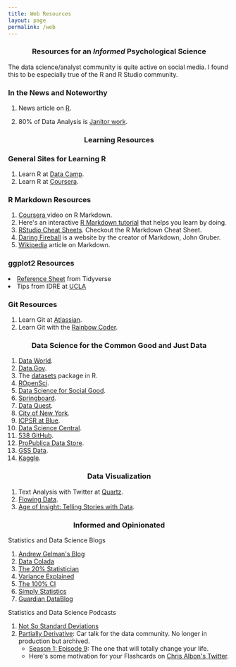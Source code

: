 ```yaml
---
title: Web Resources
layout: page
permalink: /web
---
```




<h3 align="center"><strong>Resources for an <em>Informed</em> Psychological Science</strong></h3>

The data science/analyst community is quite active on social media.  I found this to be especially true of the R and R Studio community. 

### In the News and Noteworthy

1. News article on <a  href="http://www.nytimes.com/2009/01/07/technology/business-computing/07program.html">R</a>.  

2. 80% of Data Analysis is <a  href="https://www.nytimes.com/2014/08/18/technology/for-big-data-scientists-hurdle-to-insights-is-janitor-work.html?_r=0">Janitor work</a>.  


<center>
<h3><strong>Learning Resources</strong></h3>
</center>

### General Sites for Learning R

1. Learn R at <a  href="https://www.datacamp.com/">Data Camp</a>.  
2. Learn R at <a  href="https://www.coursera.org/">Coursera</a>.  

### R Markdown Resources

1. <a  href="https://www.coursera.org/learn/reproducible-research/lecture/5NzHN/r-markdown">Coursera </a> video on R Markdown.
2. Here's an interactive <a  href="https://www.markdowntutorial.com/">R Markdown tutorial</a> that helps you learn by doing.
3. <a  href="https://www.rstudio.com/resources/cheatsheets/">RStudio Cheat Sheets</a>. Checkout the R Markdown Cheat Sheet.  
4. <a  href="https://daringfireball.net/projects/markdown/basics">Daring Fireball</a> is a website by the creator of Markdown, John Gruber.
5. <a  href="https://en.wikipedia.org/wiki/Markdown">Wikipedia</a> article on Markdown. 


### ggplot2 Resources

<li><a  href="http://ggplot2.tidyverse.org/reference/index.html">Reference Sheet</a> from Tidyverse</li>

<li>Tips from IDRE at <a  href="https://stats.idre.ucla.edu/r/seminars/ggplot2_intro/">UCLA</a></li>



### Git Resources

1. Learn Git at <a  href="https://www.atlassian.com/git/tutorials/learn-git-with-bitbucket-cloud">Atlassian</a>.  
2. Learn Git with the <a  href="https://www.youtube.com/watch?v=BCQHnlnPusY">Rainbow Coder</a>.  

<center><h3><strong>Data Science for the Common Good and Just Data</strong></h3></center>


1. <a  href="https://data.world/">Data World</a>.  
2. <a  href="https://www.data.gov/">Data.Gov</a>.  
3. The <a  href="https://stat.ethz.ch/R-manual/R-devel/library/datasets/html/00Index.html">datasets</a> package in R.  
4. <a  href="https://ropensci.org/packages/">ROpenSci</a>.  
5. <a  href="https://dssg.uchicago.edu/">Data Science for Social Good</a>.  
6. <a  href="https://www.springboard.com/blog/free-public-data-sets-data-science-project/">Springboard</a>. 
7. <a  href="https://www.dataquest.io/blog/free-datasets-for-projects/">Data Quest</a>.
8. <a  href="https://data.cityofnewyork.us/">City of New York</a>.
9. <a  href="http://www.icpsr.umich.edu/icpsrweb/ICPSR/">ICPSR at Blue</a>.
10. <a  href="http://www.datasciencecentral.com/profiles/blogs/great-github-list-of-public-data-sets">Data Science Central</a>.
11. <a  href="https://github.com/fivethirtyeight/data">538 GitHub</a>.
12. <a  href="https://www.propublica.org/datastore/">ProPublica Data Store</a>.
13. <a  href="https://gssdataexplorer.norc.org/">GSS Data</a>.
14. <a  href="https://www.kaggle.com/">Kaggle</a>.

<center><h3><strong>Data Visualization</strong></h3></center>

1. Text Analysis with Twitter at <a  href="https://qz.com/862325/the-great-american-word-mapper/#int/words=dinner_supper&smoothing=3">Quartz</a>.
2. <a  href="http://flowingdata.com/">Flowing Data</a>.
3. <a  href="https://www.youtube.com/watch?v=TA_tNh0LMEs">Age of Insight: Telling Stories with Data</a>. 


<center><h3><strong>Informed and Opinionated</strong></h3></center>

Statistics and Data Science Blogs

1. <a  href="http://andrewgelman.com/"> Andrew Gelman's Blog</a>
2. <a  href="http://datacolada.org/">Data Colada</a>
3. <a href="http://daniellakens.blogspot.com/">The 20% Statistician</a>
4. <a href="http://varianceexplained.org/">Variance Explained</a>
5. <a href="http://www.the100.ci/">The 100% CI</a>
6. <a href="https://simplystatistics.org/">Simply Statistics</a>
7. <a href="https://www.theguardian.com/data">Guardian DataBlog</a>
 

Statistics and Data Science Podcasts 

1. <a href="https://soundcloud.com/nssd-podcast">Not So Standard Deviations</a>
2. <a href="http://partiallyderivative.com/">Partially Derivative</a>: Car talk for the data community. No longer in production but archived. 
      * <a href="http://partiallyderivative.com/news/2015/01/09/episode-9-the-one-that-will-totally-change-your-life">Season 1: Episode 9</a>: The one that will totally change your life.
      * Here's some motivation for your Flashcards on <a href="https://twitter.com/chrisalbon">Chris Albon's Twitter</a>.
<br>
